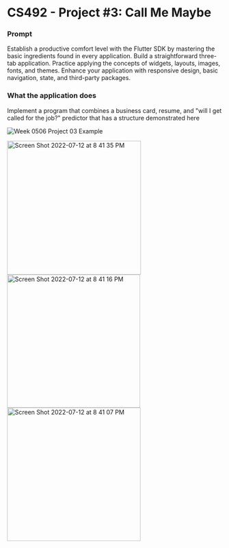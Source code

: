 # CS492 - Project #3: Call Me Maybe

### Prompt

Establish a productive comfort level with the Flutter SDK by mastering the basic ingredients found in every application. Build a straightforward three-tab application. Practice applying the concepts of widgets, layouts, images, fonts, and themes. Enhance your application with responsive design, basic navigation, state, and third-party packages.

### What the application does

Implement a program that combines a business card, resume, and "will I get called for the job?" predictor that has a structure demonstrated here

![Week 0506 Project 03 Example](https://user-images.githubusercontent.com/24352472/177689455-11ddde90-e5c3-427e-a0c3-90c000c5f45e.gif)


<img width="313" alt="Screen Shot 2022-07-12 at 8 41 35 PM" src="https://user-images.githubusercontent.com/24352472/178645908-7d7a5f37-b328-42f9-8de7-7cf1c3eef712.png">

<img width="311" alt="Screen Shot 2022-07-12 at 8 41 16 PM" src="https://user-images.githubusercontent.com/24352472/178645936-2dda37da-ca4c-4cca-a57b-9324de73a58a.png">

<img width="312" alt="Screen Shot 2022-07-12 at 8 41 07 PM" src="https://user-images.githubusercontent.com/24352472/178645950-2da6e139-133e-45a5-aa44-131380528863.png">
